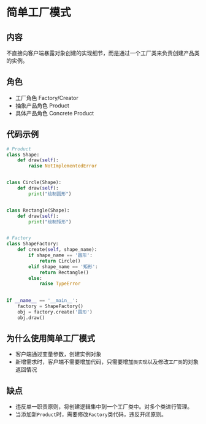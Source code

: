 # 简单工厂模式

## 内容
不直接向客户端暴露对象创建的实现细节，而是通过一个工厂类来负责创建产品类的实例。

## 角色
- 工厂角色 Factory/Creator
- 抽象产品角色 Product
- 具体产品角色 Concrete Product


## 代码示例

```python
# Product
class Shape:
    def draw(self):
        raise NotImplementedError


class Circle(Shape):
    def draw(self):
        print("绘制圆形")


class Rectangle(Shape):
    def draw(self):
        print("绘制矩形")


# Factory
class ShapeFactory:
    def create(self, shape_name):
        if shape_name == '圆形':
            return Circle()
        elif shape_name == '矩形':
            return Rectangle()
        else:
            raise TypeError
    

if __name__ == '__main__':
    factory = ShapeFactory()
    obj = factory.create('圆形')
    obj.draw()
```

## 为什么使用简单工厂模式
- 客户端通过变量参数，创建实例对象
- 新增需求时，客户端不需要增加代码，只需要增加`类实现`以及修改`工厂类`的对象返回情况


## 缺点
- 违反单一职责原则，将创建逻辑集中到一个工厂类中。对多个类进行管理。
- 当添加新`Product`时，需要修改`Factory`类代码，违反开闭原则。